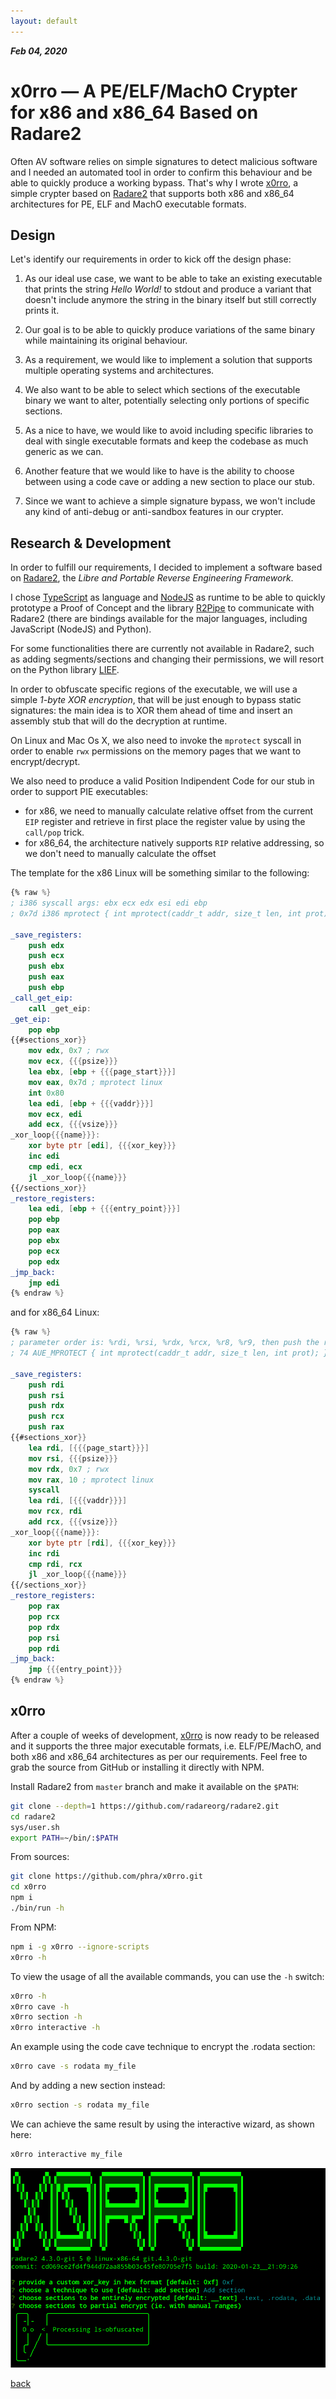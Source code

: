 ```yaml
---
layout: default
---
```


_**Feb 04, 2020**_

# x0rro — A PE/ELF/MachO Crypter for x86 and x86_64 Based on Radare2

Often AV software relies on simple signatures to detect malicious software and I needed an automated tool in order to confirm this behaviour and be able to quickly produce a working bypass. That's why I wrote [x0rro](https://github.com/phra/x0rro), a simple crypter based on [Radare2](https://rada.re/n/) that supports both x86 and x86_64 architectures for PE, ELF and MachO executable formats.

<script id="asciicast-q2xcnup5QZruzQiRbSGud9Uig" src="https://asciinema.org/a/q2xcnup5QZruzQiRbSGud9Uig.js" async></script>

## Design

Let's identify our requirements in order to kick off the design phase:

1. As our ideal use case, we want to be able to take an existing executable that prints the string _Hello World!_ to stdout and produce a variant that doesn't include anymore the string in the binary itself but still correctly prints it.

1. Our goal is to be able to quickly produce variations of the same binary while maintaining its original behaviour.

1. As a requirement, we would like to implement a solution that supports multiple operating systems and architectures.

1. We also want to be able to select which sections of the executable binary we want to alter, potentially selecting only portions of specific sections.

1. As a nice to have, we would like to avoid including specific libraries to deal with single executable formats and keep the codebase as much generic as we can.

1. Another feature that we would like to have is the ability to choose between using a code cave or adding a new section to place our stub.

1. Since we want to achieve a simple signature bypass, we won't include any kind of anti-debug or anti-sandbox features in our crypter.

## Research & Development

In order to fulfill our requirements, I decided to implement a software based on [Radare2](https://rada.re/n/), the _Libre and Portable Reverse Engineering Framework_.

I chose [TypeScript](https://www.typescriptlang.org/) as language and [NodeJS](https://nodejs.org) as runtime to be able to quickly prototype a Proof of Concept and the library [R2Pipe](https://github.com/radareorg/radare2-r2pipe) to communicate with Radare2 (there are bindings available for the major languages, including JavaScript (NodeJS) and Python).

For some functionalities there are currently not available in Radare2, such as adding segments/sections and changing their permissions, we will resort on the Python library [LIEF](https://lief.quarkslab.com/doc/latest/api/python/index.html).

In order to obfuscate specific regions of the executable, we will use a simple _1-byte XOR encryption_, that will be just enough to bypass static signatures: the main idea is to XOR them ahead of time and insert an assembly stub that will do the decryption at runtime.

On Linux and Mac Os X, we also need to invoke the `mprotect` syscall in order to enable `rwx` permissions on the memory pages that we want to encrypt/decrypt.

We also need to produce a valid Position Indipendent Code for our stub in order to support PIE executables:

- for x86, we need to manually calculate relative offset from the current `EIP` register and retrieve in first place the register value by using the `call/pop` trick.
- for x86_64, the architecture natively supports `RIP` relative addressing, so we don't need to manually calculate the offset

The template for the x86 Linux will be something similar to the following:

```nasm
{% raw %}
; i386 syscall args: ebx ecx edx esi edi ebp
; 0x7d i386 mprotect { int mprotect(caddr_t addr, size_t len, int prot); }

_save_registers:
    push edx
    push ecx
    push ebx
    push eax
    push ebp
_call_get_eip:
    call _get_eip:
_get_eip:
    pop ebp
{{#sections_xor}}
    mov edx, 0x7 ; rwx
    mov ecx, {{{psize}}}
    lea ebx, [ebp + {{{page_start}}}]
    mov eax, 0x7d ; mprotect linux
    int 0x80
    lea edi, [ebp + {{{vaddr}}}]
    mov ecx, edi
    add ecx, {{{vsize}}}
_xor_loop{{{name}}}:
    xor byte ptr [edi], {{{xor_key}}}
    inc edi
    cmp edi, ecx
    jl _xor_loop{{{name}}}
{{/sections_xor}}
_restore_registers:
    lea edi, [ebp + {{{entry_point}}}]
    pop ebp
    pop eax
    pop ebx
    pop ecx
    pop edx
_jmp_back:
    jmp edi
{% endraw %}
```

and for x86_64 Linux:

```nasm
{% raw %}
; parameter order is: %rdi, %rsi, %rdx, %rcx, %r8, %r9, then push the rest on the stack in reverse order
; 74 AUE_MPROTECT { int mprotect(caddr_t addr, size_t len, int prot); }

_save_registers:
    push rdi
    push rsi
    push rdx
    push rcx
    push rax
{{#sections_xor}}
    lea rdi, [{{{page_start}}}]
    mov rsi, {{{psize}}}
    mov rdx, 0x7 ; rwx
    mov rax, 10 ; mprotect linux
    syscall
    lea rdi, [{{{vaddr}}}]
    mov rcx, rdi
    add rcx, {{{vsize}}}
_xor_loop{{{name}}}:
    xor byte ptr [rdi], {{{xor_key}}}
    inc rdi
    cmp rdi, rcx
    jl _xor_loop{{{name}}}
{{/sections_xor}}
_restore_registers:
    pop rax
    pop rcx
    pop rdx
    pop rsi
    pop rdi
_jmp_back:
    jmp {{{entry_point}}}
{% endraw %}
```

## x0rro

After a couple of weeks of development, [x0rro](https://github.com/phra/x0rro) is now ready to be released and it supports the three major executable formats, i.e. ELF/PE/MachO, and both x86 and x86_64 architectures as per our requirements. Feel free to grab the source from GitHub or installing it directly with NPM.

Install Radare2 from `master` branch and make it available on the `$PATH`:

```bash
git clone --depth=1 https://github.com/radareorg/radare2.git
cd radare2
sys/user.sh
export PATH=~/bin/:$PATH
```

From sources:

```bash
git clone https://github.com/phra/x0rro.git
cd x0rro
npm i
./bin/run -h
```

From NPM:

```bash
npm i -g x0rro --ignore-scripts
x0rro -h
```

To view the usage of all the available commands, you can use the `-h` switch:

```bash
x0rro -h
x0rro cave -h
x0rro section -h
x0rro interactive -h
```

An example using the code cave technique to encrypt the .rodata section:

```bash
x0rro cave -s rodata my_file
```

And by adding a new section instead:

```bash
x0rro section -s rodata my_file
```

We can achieve the same result by using the interactive wizard, as shown here:

```bash
x0rro interactive my_file
```

![Kitten](../assets/images/x0rro.png "A cute kitten")

[back](../)
